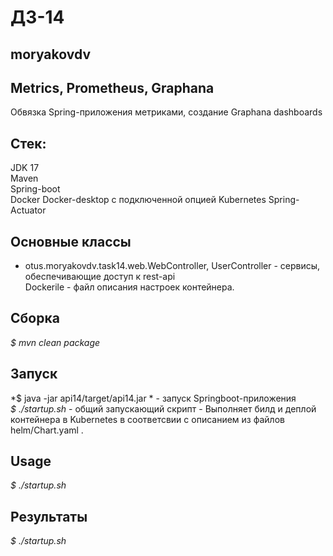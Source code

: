 # ДЗ-14
## moryakovdv

## Metrics, Prometheus, Graphana
Обвязка Spring-приложения метриками, создание Graphana dashboards

## Стек:
JDK 17  
Maven  
Spring-boot    
Docker
Docker-desktop c подключенной опцией Kubernetes
Spring-Actuator

## Основные классы

- otus.moryakovdv.task14.web.WebController, UserController  - сервисы, обеспечивающие доступ к rest-api  
Dockerile - файл описания настроек контейнера.  

## Сборка
*$ mvn clean package*

## Запуск
*$ java -jar api14/target/api14.jar * - запуск Springboot-приложения  
*$ ./startup.sh* - общий запускающий скрипт  - Выполняет билд и деплой контейнера в Kubernetes в соответсвии с описанием из файлов helm/Chart.yaml .  

## Usage
*$ ./startup.sh*

## Результаты 
*$ ./startup.sh*
































